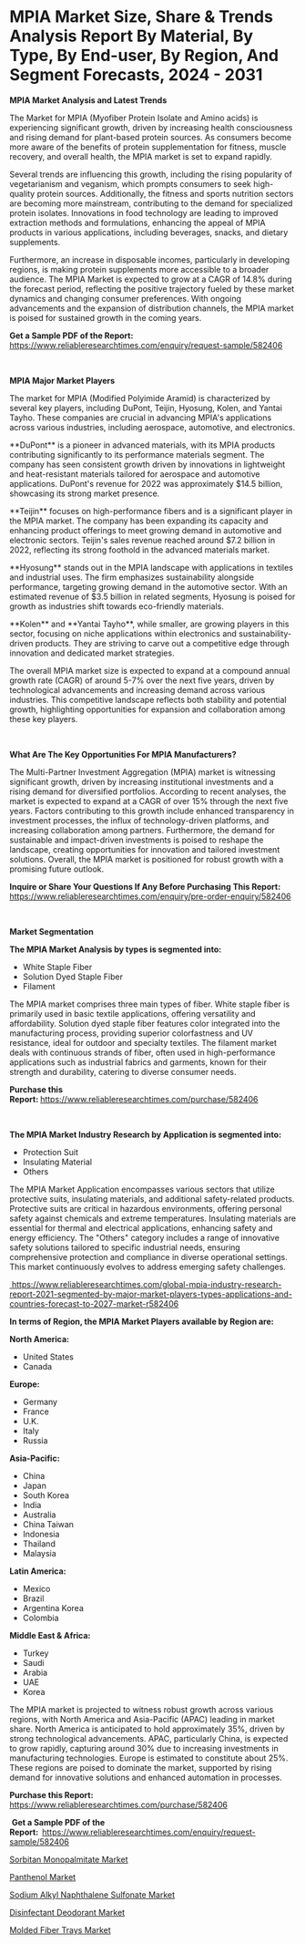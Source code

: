 <p><h1>MPIA Market Size, Share & Trends Analysis Report By Material, By Type, By End-user, By Region, And Segment Forecasts, 2024 - 2031</h1></p><p><strong>MPIA Market Analysis and Latest Trends</strong></p>
<p><p>The Market for MPIA (Myofiber Protein Isolate and Amino acids) is experiencing significant growth, driven by increasing health consciousness and rising demand for plant-based protein sources. As consumers become more aware of the benefits of protein supplementation for fitness, muscle recovery, and overall health, the MPIA market is set to expand rapidly. </p><p>Several trends are influencing this growth, including the rising popularity of vegetarianism and veganism, which prompts consumers to seek high-quality protein sources. Additionally, the fitness and sports nutrition sectors are becoming more mainstream, contributing to the demand for specialized protein isolates. Innovations in food technology are leading to improved extraction methods and formulations, enhancing the appeal of MPIA products in various applications, including beverages, snacks, and dietary supplements.</p><p>Furthermore, an increase in disposable incomes, particularly in developing regions, is making protein supplements more accessible to a broader audience. The MPIA Market is expected to grow at a CAGR of 14.8% during the forecast period, reflecting the positive trajectory fueled by these market dynamics and changing consumer preferences. With ongoing advancements and the expansion of distribution channels, the MPIA market is poised for sustained growth in the coming years.</p></p>
<p><strong>Get a Sample PDF of the Report:&nbsp;</strong> <a href="https://www.reliableresearchtimes.com/enquiry/request-sample/582406?utm_campaign=1347&utm_medium=2&utm_source=Github&utm_content=ia&utm_term=27092024&utm_id=mpia">https://www.reliableresearchtimes.com/enquiry/request-sample/582406</a></p>
<p>&nbsp;</p>
<p><strong>MPIA Major Market Players</strong></p>
<p><p>The market for MPIA (Modified Polyimide Aramid) is characterized by several key players, including DuPont, Teijin, Hyosung, Kolen, and Yantai Tayho. These companies are crucial in advancing MPIA's applications across various industries, including aerospace, automotive, and electronics.</p><p>**DuPont** is a pioneer in advanced materials, with its MPIA products contributing significantly to its performance materials segment. The company has seen consistent growth driven by innovations in lightweight and heat-resistant materials tailored for aerospace and automotive applications. DuPont's revenue for 2022 was approximately $14.5 billion, showcasing its strong market presence.</p><p>**Teijin** focuses on high-performance fibers and is a significant player in the MPIA market. The company has been expanding its capacity and enhancing product offerings to meet growing demand in automotive and electronic sectors. Teijin's sales revenue reached around $7.2 billion in 2022, reflecting its strong foothold in the advanced materials market.</p><p>**Hyosung** stands out in the MPIA landscape with applications in textiles and industrial uses. The firm emphasizes sustainability alongside performance, targeting growing demand in the automotive sector. With an estimated revenue of $3.5 billion in related segments, Hyosung is poised for growth as industries shift towards eco-friendly materials.</p><p>**Kolen** and **Yantai Tayho**, while smaller, are growing players in this sector, focusing on niche applications within electronics and sustainability-driven products. They are striving to carve out a competitive edge through innovation and dedicated market strategies.</p><p>The overall MPIA market size is expected to expand at a compound annual growth rate (CAGR) of around 5-7% over the next five years, driven by technological advancements and increasing demand across various industries. This competitive landscape reflects both stability and potential growth, highlighting opportunities for expansion and collaboration among these key players.</p></p>
<p>&nbsp;</p>
<p><strong>What Are The Key Opportunities For MPIA Manufacturers?</strong></p>
<p><p>The Multi-Partner Investment Aggregation (MPIA) market is witnessing significant growth, driven by increasing institutional investments and a rising demand for diversified portfolios. According to recent analyses, the market is expected to expand at a CAGR of over 15% through the next five years. Factors contributing to this growth include enhanced transparency in investment processes, the influx of technology-driven platforms, and increasing collaboration among partners. Furthermore, the demand for sustainable and impact-driven investments is poised to reshape the landscape, creating opportunities for innovation and tailored investment solutions. Overall, the MPIA market is positioned for robust growth with a promising future outlook.</p></p>
<p><strong>Inquire or Share Your Questions If Any Before Purchasing This Report:</strong> <a href="https://www.reliableresearchtimes.com/enquiry/pre-order-enquiry/582406?utm_campaign=1347&utm_medium=2&utm_source=Github&utm_content=ia&utm_term=27092024&utm_id=mpia">https://www.reliableresearchtimes.com/enquiry/pre-order-enquiry/582406</a></p>
<p>&nbsp;</p>
<p><strong>Market Segmentation</strong></p>
<p><strong>The MPIA Market Analysis by types is segmented into:</strong></p>
<p><ul><li>White Staple Fiber</li><li>Solution Dyed Staple Fiber</li><li>Filament</li></ul></p>
<p><p>The MPIA market comprises three main types of fiber. White staple fiber is primarily used in basic textile applications, offering versatility and affordability. Solution dyed staple fiber features color integrated into the manufacturing process, providing superior colorfastness and UV resistance, ideal for outdoor and specialty textiles. The filament market deals with continuous strands of fiber, often used in high-performance applications such as industrial fabrics and garments, known for their strength and durability, catering to diverse consumer needs.</p></p>
<p><strong>Purchase this Report:&nbsp;</strong><a href="https://www.reliableresearchtimes.com/purchase/582406?utm_campaign=1347&utm_medium=2&utm_source=Github&utm_content=ia&utm_term=27092024&utm_id=mpia">https://www.reliableresearchtimes.com/purchase/582406</a></p>
<p>&nbsp;</p>
<p><strong>The MPIA Market Industry Research by Application is segmented into:</strong></p>
<p><ul><li>Protection Suit</li><li>Insulating Material</li><li>Others</li></ul></p>
<p><p>The MPIA Market Application encompasses various sectors that utilize protective suits, insulating materials, and additional safety-related products. Protective suits are critical in hazardous environments, offering personal safety against chemicals and extreme temperatures. Insulating materials are essential for thermal and electrical applications, enhancing safety and energy efficiency. The "Others" category includes a range of innovative safety solutions tailored to specific industrial needs, ensuring comprehensive protection and compliance in diverse operational settings. This market continuously evolves to address emerging safety challenges.</p></p>
<p><a href="https://www.reliableresearchtimes.com/global-mpia-industry-research-report-2021-segmented-by-major-market-players-types-applications-and-countries-forecast-to-2027-market-r582406?utm_campaign=1347&utm_medium=2&utm_source=Github&utm_content=ia&utm_term=27092024&utm_id=mpia">&nbsp;https://www.reliableresearchtimes.com/global-mpia-industry-research-report-2021-segmented-by-major-market-players-types-applications-and-countries-forecast-to-2027-market-r582406</a></p>
<p><strong>In terms of Region, the MPIA Market Players available by Region are:</strong></p>
<p>
    <p> <strong> North America: </strong>
        <ul>
            <li>United States</li>
            <li>Canada</li>
        </ul>
        </p> 
    <p> <strong> Europe: </strong>
        <ul>
            <li>Germany</li>
            <li>France</li>
            <li>U.K.</li>
            <li>Italy</li>
            <li>Russia</li>
        </ul>
        </p> 
    <p> <strong> Asia-Pacific: </strong>
        <ul>
            <li>China</li>
            <li>Japan</li>
            <li>South Korea</li>
            <li>India</li>
            <li>Australia</li>
            <li>China Taiwan</li>
            <li>Indonesia</li>
            <li>Thailand</li>
            <li>Malaysia</li>
        </ul>
        </p> 
    <p> <strong> Latin America: </strong>
        <ul>
            <li>Mexico</li>
            <li>Brazil</li>
            <li>Argentina Korea</li>
            <li>Colombia</li>
        </ul>
        </p> 
    <p> <strong> Middle East & Africa: </strong>
        <ul>
            <li>Turkey</li>
            <li>Saudi</li>
            <li>Arabia</li>
            <li>UAE</li>
            <li>Korea</li>
        </ul>
    </p>
    </p>
<p><p>The MPIA market is projected to witness robust growth across various regions, with North America and Asia-Pacific (APAC) leading in market share. North America is anticipated to hold approximately 35%, driven by strong technological advancements. APAC, particularly China, is expected to grow rapidly, capturing around 30% due to increasing investments in manufacturing technologies. Europe is estimated to constitute about 25%. These regions are poised to dominate the market, supported by rising demand for innovative solutions and enhanced automation in processes.</p></p>
<p><strong>Purchase this Report: </strong><a href="https://www.reliableresearchtimes.com/purchase/582406?utm_campaign=1347&utm_medium=2&utm_source=Github&utm_content=ia&utm_term=27092024&utm_id=mpia">https://www.reliableresearchtimes.com/purchase/582406</a></p>
<p>&nbsp;<strong>Get a Sample PDF of the Report:&nbsp;&nbsp;</strong><a href="https://www.reliableresearchtimes.com/enquiry/request-sample/582406?utm_campaign=1347&utm_medium=2&utm_source=Github&utm_content=ia&utm_term=27092024&utm_id=mpia">https://www.reliableresearchtimes.com/enquiry/request-sample/582406</a></p>
<p><strong></strong></p>
<p><p><a href="https://issuu.com/reportprime-2/docs/sorbitan-monopalmitate-market-size-_bb2e54e29a7b50?utm_campaign=1347&utm_medium=2&utm_source=Github&utm_content=ia&utm_term=27092024&utm_id=mpia">Sorbitan Monopalmitate Market</a></p><p><a href="https://www.linkedin.com/pulse/charting-future-comprehensive-analysis-global-panthenol-mklgc?utm_campaign=1347&utm_medium=2&utm_source=Github&utm_content=ia&utm_term=27092024&utm_id=mpia">Panthenol Market</a></p><p><a href="https://issuu.com/reportprime-2/docs/sodium-alkyl-naphthalene-sulfonate-_7be7d7ccd77e30?utm_campaign=1347&utm_medium=2&utm_source=Github&utm_content=ia&utm_term=27092024&utm_id=mpia">Sodium Alkyl Naphthalene Sulfonate Market</a></p><p><a href="https://www.linkedin.com/pulse/emerging-disinfectant-deodorant-market-opportunities-yk2kc?utm_campaign=1347&utm_medium=2&utm_source=Github&utm_content=ia&utm_term=27092024&utm_id=mpia">Disinfectant Deodorant Market</a></p><p><a href="https://www.linkedin.com/pulse/global-molded-fiber-trays-market-status-2024-2031-forecast-s3a1c?utm_campaign=1347&utm_medium=2&utm_source=Github&utm_content=ia&utm_term=27092024&utm_id=mpia">Molded Fiber Trays Market</a></p></p>